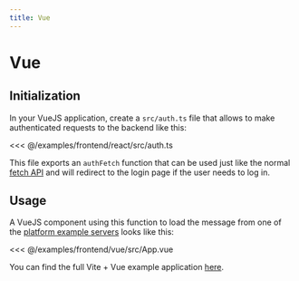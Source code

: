 ```yaml
---
title: Vue
---
```


# Vue

## Initialization

In your VueJS application, create a `src/auth.ts` file that allows to make authenticated requests to the backend like this:

<<< @/examples/frontend/react/src/auth.ts

This file exports an `authFetch` function that can be used just like the normal [fetch API](https://developer.mozilla.org/en-US/docs/Web/API/Fetch_API/Using_Fetch) and will redirect to the login page if the user needs to log in.

## Usage

A VueJS component using this function to load the message from one of the [platform example servers](../platforms/index.md) looks like this:

<<< @/examples/frontend/vue/src/App.vue

You can find the full Vite + Vue example application [here](https://github.com/feathersdev/examples/tree/main/client/vue).
